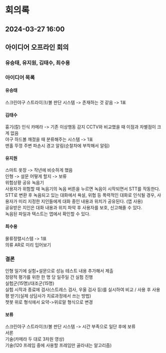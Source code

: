 # 회의록
## 2024-03-27 16:00
## 아이디어 오프라인 회의
### 유승태, 유지원, 김태수, 최수용

### 아이디어 목록
#### 유승태
스크린야구 스트라이크/볼 판단 시스템 -> 존재하는 것 같음 -> 1표   

#### 김태수
흉기(칼) 인식 카메라 -> 기존 이상행동 감지 CCTV와 비교했을 때 이점과 차별점이 크게 없음   
야구 하드볼 깨졌을 때 분류해주는 시스템 -> 1표   
맨홀 뚜껑 주변 파손시 경고 알림(순찰차에 부착해서 알림)   

#### 유지원
스마트 옷장 -> 작년에 비슷하게 했음   
인형 -> 설문 어떻게 할지 -> 보류   
위험상황 공유 녹음기   
사용자가 위험할 때 녹음기의 녹음 버튼을 누르면 녹음이 시작되면서 STT를 작동한다.   
STT로 변환 후 녹음되고 있는 대화에서 욕설, 위협 등 폭력적인 대화로 인식될 경우, 사용자가 미리 지정한 지인들에게 대화 중인 내용과 위치가 공유된다. (앱 사용)   
공유받은 지인은 대화 내용과 위치 파악 후 사용자를 보호, 신고해줄 수 있다.   
녹음된 파일과 텍스트는 앱에서 확인할 수 있다.   

#### 최수용
물류정렬시스템 -> 1표      
의류 AR로 미리 입어보기   

### 결론
인형 일기에 실험+설문으로 성능 테스트 내용 추가해서 제출   
정량적 평가를 위한 한 명 당 일주일 간 실험 진행   
실험군(15명)/대조군(15명)   
실험 시작과 종료에 검사(스트레스 검사, 우울 검사 등)를 실시하여 비교 / 사용 후 사용평 받기(실제 상담사가 치료과정에서 쓰는 방법)   
챗봇 위로 형식에서 요약->위로말 형식으로 변경   
#### 보류    
스크린야구 스트라이크/볼 판단 시스템 -> 시간 부족으로 일단 후에 보류   
서론    
기술(카메라 두 대로 3차원 영상)    
기술(120 프레임 중에 사용할 프레임만 골라내는 알고리즘)    
